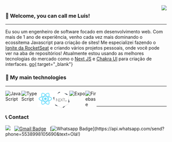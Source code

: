   <img src="https://github-readme-stats.vercel.app/api/top-langs/?username=luisspassos&langs_count=10&layout=compact&theme=dark" align="right">

  <h3>👋 Welcome, you can call me Luís!</h3>
  <hr>
  
Eu sou um engenheiro de software focado em desenvolvimento web. Com mais de 1 ano de experiência, venho cada vez mais dominando o ecossitema Javascript para criação de sites! Me especializei fazendo o [Ignite da RocketSeat](https://i.imgur.com/K5e99Aa.jpg) e criando vários projetos pessoais, onde você pode ver na aba de repositórios! Atualmente estou usando as melhores tecnologias do mercado como o [Next JS](https://nextjs.org/) e [Chakra UI](https://chakra-ui.com/) para criação de interfaces.
[go](http://stackoverflow.com){:target="_blank"}
  <h3>🧡 My main technologies</h3>
  <hr>
  <a href='https://developer.mozilla.org/pt-BR/docs/Web/JavaScript' target='_blank'><img align="left" alt="JavaScript" src="https://cdn.icon-icons.com/icons2/2108/PNG/512/javascript_icon_130900.png" width="50"></a>
  <img align="left" alt="TypeScript" src="https://upload.wikimedia.org/wikipedia/commons/thumb/4/4c/Typescript_logo_2020.svg/512px-Typescript_logo_2020.svg.png" width="50">
  <img align="left" alt="React" src="https://raw.githubusercontent.com/github/explore/80688e429a7d4ef2fca1e82350fe8e3517d3494d/topics/react/react.png" width="50">
  <img align="left" alt="Next JS" src="https://raw.githubusercontent.com/Rohan-Shakya/Rohan-Shakya/master/images/next_logo.png" width="50">
  <img align="left" alt="Expo" src="https://seeklogo.com/images/E/expo-logo-01BB2BCFC3-seeklogo.com.png" width="50">
  <img align="left" alt="Firebase" src="https://seeklogo.com/images/F/firebase-logo-402F407EE0-seeklogo.com.png" width="35">
  
  <br>
  <br>
  
  ---
  
  <h3>📞 Contact</h3>

![](https://dcbadge.vercel.app/api/shield/331479619670638592?compact=true) &nbsp; [![Gmail Badge](https://img.shields.io/badge/-luis.passos013@gmail.com-c14438?style=flat-square&logo=Gmail&logoColor=white&link=mailto:luis.passos013@gmail.com)](mailto:luis.passos013@gmail.com) &nbsp; [![Whatsapp Badge](https://img.shields.io/badge/-Whatsapp-4CA143?style=flat-square&labelColor=4CA143&logo=whatsapp&logoColor=white&link=https://api.whatsapp.com/send?phone=5538998105690&text=Olá!)](https://api.whatsapp.com/send?phone=5538998105690&text=Olá!)


